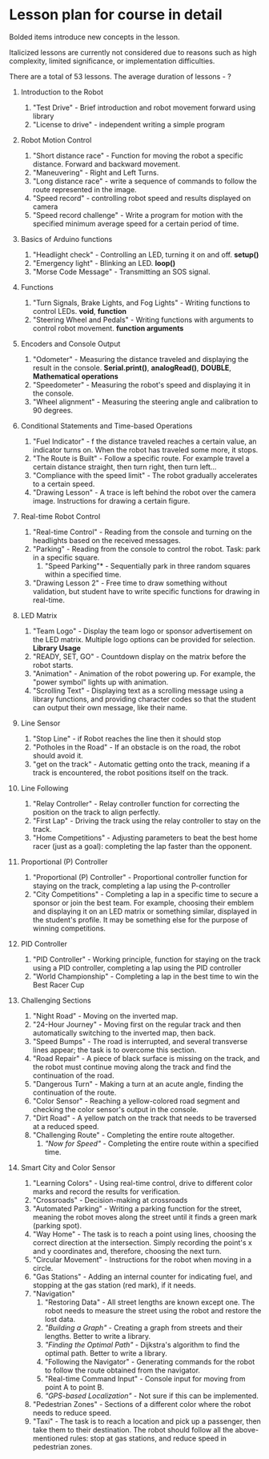 # Lesson plan for course in detail 

Bolded items introduce new concepts in the lesson.

Italicized lessons are currently not considered due to reasons such as high complexity, limited significance, or implementation difficulties.

There are a total of 53 lessons. The average duration of lessons - ?

1. Introduction to the Robot
	1. "Test Drive" - Brief introduction and robot movement forward using library
	2. "License to drive" - independent writing a simple program

2. Robot Motion Control
	1. "Short distance race" - Function for moving the robot a specific distance. Forward and backward movement.
	2. "Maneuvering" -  Right and Left Turns.
	3. "Long distance race" - write a sequence of commands to follow the route represented in the image. 
	4. "Speed record" - controlling robot speed and results displayed on camera 
	5. "Speed record challenge" - Write a program for motion with the specified minimum average speed for a certain period of time.

3. Basics of Arduino functions
	1. "Headlight check" - Controlling an LED, turning it on and off. **setup()**
	2. "Emergency light" - Blinking an LED. **loop()**
	3. "Morse Code Message" - Transmitting an SOS signal.

4. Functions
	1. "Turn Signals, Brake Lights, and Fog Lights" - Writing functions to control LEDs. **void**, **function**
	2. "Steering Wheel and Pedals" - Writing functions with arguments to control robot movement. **function arguments**

5. Encoders and Console Output
	1. "Odometer" - Measuring the distance traveled and displaying the result in the console. **Serial.print()**, **analogRead()**, **DOUBLE**, **Mathematical operations**
	2. "Speedometer" - Measuring the robot's speed and displaying it in the console.
	3. "Wheel alignment" - Measuring the steering angle and calibration to 90 degrees.

6. Conditional Statements and Time-based Operations
	1. "Fuel Indicator" - f the distance traveled reaches a certain value, an indicator turns on. When the robot has traveled some more, it stops.
	2. "The Route is Built" - Follow a specific route. For example travel a certain distance straight, then turn right, then turn left...
	3. "Compliance with the speed limit" - The robot gradually accelerates to a certain speed.
	4. "Drawing Lesson" - A trace is left behind the robot over the camera image. Instructions for drawing a certain figure.

7. Real-time Robot Control
	1. "Real-time Control" - Reading from the console and turning on the headlights based on the received messages.
	2. "Parking" - Reading from the console to control the robot. Task: park in a specific square.
		1. "Speed Parking"* - Sequentially park in three random squares within a specified time.
	3. "Drawing Lesson 2" - Free time to draw something without validation, but student have to write specific functions for drawing in real-time.

8. LED Matrix
	1. "Team Logo" - Display the team logo or sponsor advertisement on the LED matrix. Multiple logo options can be provided for selection. **Library Usage**
	2. "READY, SET, GO" - Countdown display on the matrix before the robot starts.
	3. "Animation" - Animation of the robot powering up. For example, the "power symbol" lights up with animation.
	4. "Scrolling Text" - Displaying text as a scrolling message using a library functions, and providing character codes so that the student can output their own message, like their name.

9. Line Sensor
	1. "Stop Line" - if Robot reaches the line then it should stop
	2. "Potholes in the Road" - If an obstacle is on the road, the robot should avoid it.
	3. "get on the track" - Automatic getting onto the track, meaning if a track is encountered, the robot positions itself on the track.

10. Line Following
	1. "Relay Controller" - Relay controller function for correcting the position on the track to align perfectly.
	2. "First Lap" - Driving the track using the relay controller to stay on the track.
	3. "Home Competitions" - Adjusting parameters to beat the best home racer (just as a goal): completing the lap faster than the opponent.

11. Proportional (P) Controller
	1. "Proportional (P) Controller" - Proportional controller function for staying on the track, completing a lap using the P-controller
	2. "City Competitions" - Completing a lap in a specific time to secure a sponsor or join the best team. For example, choosing their emblem and displaying it on an LED matrix or something similar, displayed in the student's profile. It may be something else for the purpose of winning competitions.


12. PID Controller
	1. "PID Controller" - Working principle, function for staying on the track using a PID controller, completing a lap using the PID controller
	2. "World Championship" - Completing a lap in the best time to win the Best Racer Cup

13. Challenging Sections
	1. "Night Road" - Moving on the inverted map.
	2. "24-Hour Journey" - Moving first on the regular track and then automatically switching to the inverted map, then back.
	3. "Speed Bumps" - The road is interrupted, and several transverse lines appear; the task is to overcome this section.
	4. "Road Repair" - A piece of black surface is missing on the track, and the robot must continue moving along the track and find the continuation of the road.
	5. "Dangerous Turn" - Making a turn at an acute angle, finding the continuation of the route.
	6. "Color Sensor" - Reaching a yellow-colored road segment and checking the color sensor's output in the console.
	7. "Dirt Road" - A yellow patch on the track that needs to be traversed at a reduced speed.
	8. "Challenging Route" - Completing the entire route altogether.
		1. *"Now for Speed"* - Completing the entire route within a specified time.

14. Smart City and Color Sensor
	1. "Learning Colors" - Using real-time control, drive to different color marks and record the results for verification.
	2. "Crossroads" - Decision-making at crossroads
	3. "Automated Parking" - Writing a parking function for the street, meaning the robot moves along the street until it finds a green mark (parking spot).
	4. "Way Home" - The task is to reach a point using lines, choosing the correct direction at the intersection. Simply recording the point's x and y coordinates and, therefore, choosing the next turn.
	5. "Circular Movement" - Instructions for the robot when moving in a circle.
	6. "Gas Stations" - Adding an internal counter for indicating fuel, and stopping at the gas station (red mark), if it needs.
	7. "Navigation"
		1. "Restoring Data" - All street lengths are known except one. The robot needs to measure the street using the robot and restore the lost data.
		2. *"Building a Graph"* - Creating a graph from streets and their lengths. Better to write a library.
		3. *"Finding the Optimal Path"* - Dijkstra's algorithm to find the optimal path. Better to write a library.
		4. "Following the Navigator" - Generating commands for the robot to follow the route obtained from the navigator.
		5. "Real-time Command Input" - Console input for moving from point A to point B.
		6. *"GPS-based Localization"* - Not sure if this can be implemented. 
	8. "Pedestrian Zones" - Sections of a different color where the robot needs to reduce speed.
	9. "Taxi" - The task is to reach a location and pick up a passenger, then take them to their destination. The robot should follow all the above-mentioned rules: stop at gas stations, and reduce speed in pedestrian zones.
